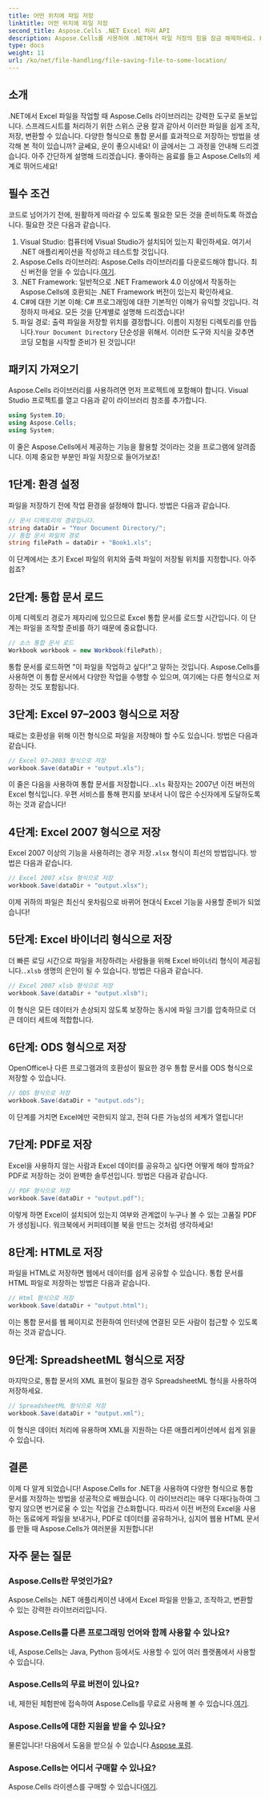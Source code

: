 ```yaml
---
title: 어떤 위치에 파일 저장
linktitle: 어떤 위치에 파일 저장
second_title: Aspose.Cells .NET Excel 처리 API
description: Aspose.Cells를 사용하여 .NET에서 파일 저장의 힘을 잠금 해제하세요. Excel 파일을 여러 형식으로 손쉽게 저장하는 방법을 알아보세요.
type: docs
weight: 11
url: /ko/net/file-handling/file-saving-file-to-some-location/
---
```

## 소개
.NET에서 Excel 파일을 작업할 때 Aspose.Cells 라이브러리는 강력한 도구로 돋보입니다. 스프레드시트를 처리하기 위한 스위스 군용 칼과 같아서 이러한 파일을 쉽게 조작, 저장, 변환할 수 있습니다. 다양한 형식으로 통합 문서를 효과적으로 저장하는 방법을 생각해 본 적이 있습니까? 글쎄요, 운이 좋으시네요! 이 글에서는 그 과정을 안내해 드리겠습니다. 아주 간단하게 설명해 드리겠습니다. 좋아하는 음료를 들고 Aspose.Cells의 세계로 뛰어드세요!
## 필수 조건
코드로 넘어가기 전에, 원활하게 따라갈 수 있도록 필요한 모든 것을 준비하도록 하겠습니다. 필요한 것은 다음과 같습니다.
1. Visual Studio: 컴퓨터에 Visual Studio가 설치되어 있는지 확인하세요. 여기서 .NET 애플리케이션을 작성하고 테스트할 것입니다.
2.  Aspose.Cells 라이브러리: Aspose.Cells 라이브러리를 다운로드해야 합니다. 최신 버전을 얻을 수 있습니다.[여기](https://releases.aspose.com/cells/net/).
3. .NET Framework: 일반적으로 .NET Framework 4.0 이상에서 작동하는 Aspose.Cells에 호환되는 .NET Framework 버전이 있는지 확인하세요.
4. C#에 대한 기본 이해: C# 프로그래밍에 대한 기본적인 이해가 유익할 것입니다. 걱정하지 마세요. 모든 것을 단계별로 설명해 드리겠습니다!
5.  파일 경로: 출력 파일을 저장할 위치를 결정합니다. 이름이 지정된 디렉토리를 만듭니다.`Your Document Directory` 단순성을 위해서.
이러한 도구와 지식을 갖추면 코딩 모험을 시작할 준비가 된 것입니다!
## 패키지 가져오기
Aspose.Cells 라이브러리를 사용하려면 먼저 프로젝트에 포함해야 합니다. Visual Studio 프로젝트를 열고 다음과 같이 라이브러리 참조를 추가합니다.
```csharp
using System.IO;
using Aspose.Cells;
using System;
```
이 줄은 Aspose.Cells에서 제공하는 기능을 활용할 것이라는 것을 프로그램에 알려줍니다. 이제 중요한 부분인 파일 저장으로 들어가보죠!
## 1단계: 환경 설정
파일을 저장하기 전에 작업 환경을 설정해야 합니다. 방법은 다음과 같습니다.
```csharp
// 문서 디렉토리의 경로입니다.
string dataDir = "Your Document Directory/";
// 통합 문서 파일의 경로
string filePath = dataDir + "Book1.xls";
```
이 단계에서는 초기 Excel 파일의 위치와 출력 파일이 저장될 위치를 지정합니다. 아주 쉽죠?
## 2단계: 통합 문서 로드
이제 디렉토리 경로가 제자리에 있으므로 Excel 통합 문서를 로드할 시간입니다. 이 단계는 파일을 조작할 준비를 하기 때문에 중요합니다.
```csharp
// 소스 통합 문서 로드
Workbook workbook = new Workbook(filePath);
```
통합 문서를 로드하면 "이 파일을 작업하고 싶다!"고 말하는 것입니다. Aspose.Cells를 사용하면 이 통합 문서에서 다양한 작업을 수행할 수 있으며, 여기에는 다른 형식으로 저장하는 것도 포함됩니다.
## 3단계: Excel 97–2003 형식으로 저장
때로는 호환성을 위해 이전 형식으로 파일을 저장해야 할 수도 있습니다. 방법은 다음과 같습니다.
```csharp
// Excel 97–2003 형식으로 저장
workbook.Save(dataDir + "output.xls");
```
 이 줄은 다음을 사용하여 통합 문서를 저장합니다.`.xls` 확장자는 2007년 이전 버전의 Excel 형식입니다. 우편 서비스를 통해 편지를 보내서 나이 많은 수신자에게 도달하도록 하는 것과 같습니다!
## 4단계: Excel 2007 형식으로 저장
Excel 2007 이상의 기능을 사용하려는 경우 저장`.xlsx` 형식이 최선의 방법입니다. 방법은 다음과 같습니다.
```csharp
// Excel 2007 xlsx 형식으로 저장
workbook.Save(dataDir + "output.xlsx");
```
이제 귀하의 파일은 최신식 옷차림으로 바뀌어 현대식 Excel 기능을 사용할 준비가 되었습니다! 
## 5단계: Excel 바이너리 형식으로 저장
 더 빠른 로딩 시간으로 파일을 저장하려는 사람들을 위해 Excel 바이너리 형식이 제공됩니다.`.xlsb` 생명의 은인이 될 수 있습니다. 방법은 다음과 같습니다.
```csharp
// Excel 2007 xlsb 형식으로 저장
workbook.Save(dataDir + "output.xlsb");
```
이 형식은 모든 데이터가 손상되지 않도록 보장하는 동시에 파일 크기를 압축하므로 더 큰 데이터 세트에 적합합니다. 
## 6단계: ODS 형식으로 저장
OpenOffice나 다른 프로그램과의 호환성이 필요한 경우 통합 문서를 ODS 형식으로 저장할 수 있습니다.
```csharp
// ODS 형식으로 저장
workbook.Save(dataDir + "output.ods");
```
이 단계를 거치면 Excel에만 국한되지 않고, 전혀 다른 가능성의 세계가 열립니다!
## 7단계: PDF로 저장
Excel을 사용하지 않는 사람과 Excel 데이터를 공유하고 싶다면 어떻게 해야 할까요? PDF로 저장하는 것이 완벽한 솔루션입니다. 방법은 다음과 같습니다.
```csharp
// PDF 형식으로 저장
workbook.Save(dataDir + "output.pdf");
```
이렇게 하면 Excel이 설치되어 있는지 여부와 관계없이 누구나 볼 수 있는 고품질 PDF가 생성됩니다. 워크북에서 커피테이블 북을 만드는 것처럼 생각하세요!
## 8단계: HTML로 저장
파일을 HTML로 저장하면 웹에서 데이터를 쉽게 공유할 수 있습니다. 통합 문서를 HTML 파일로 저장하는 방법은 다음과 같습니다.
```csharp
// Html 형식으로 저장
workbook.Save(dataDir + "output.html");
```
이는 통합 문서를 웹 페이지로 전환하여 인터넷에 연결된 모든 사람이 접근할 수 있도록 하는 것과 같습니다.
## 9단계: SpreadsheetML 형식으로 저장
마지막으로, 통합 문서의 XML 표현이 필요한 경우 SpreadsheetML 형식을 사용하여 저장하세요.
```csharp
// SpreadsheetML 형식으로 저장
workbook.Save(dataDir + "output.xml");
```
이 형식은 데이터 처리에 유용하며 XML을 지원하는 다른 애플리케이션에서 쉽게 읽을 수 있습니다.
## 결론
이제 다 알게 되었습니다! Aspose.Cells for .NET을 사용하여 다양한 형식으로 통합 문서를 저장하는 방법을 성공적으로 배웠습니다. 이 라이브러리는 매우 다재다능하여 그렇지 않으면 번거로울 수 있는 작업을 간소화합니다. 따라서 이전 버전의 Excel을 사용하는 동료에게 파일을 보내거나, PDF로 데이터를 공유하거나, 심지어 웹용 HTML 문서를 만들 때 Aspose.Cells가 여러분을 지원합니다!
## 자주 묻는 질문
### Aspose.Cells란 무엇인가요?
Aspose.Cells는 .NET 애플리케이션 내에서 Excel 파일을 만들고, 조작하고, 변환할 수 있는 강력한 라이브러리입니다.
### Aspose.Cells를 다른 프로그래밍 언어와 함께 사용할 수 있나요?
네, Aspose.Cells는 Java, Python 등에서도 사용할 수 있어 여러 플랫폼에서 사용할 수 있습니다.
### Aspose.Cells의 무료 버전이 있나요?
 네, 제한된 체험판에 접속하여 Aspose.Cells를 무료로 사용해 볼 수 있습니다.[여기](https://releases.aspose.com/).
### Aspose.Cells에 대한 지원을 받을 수 있나요?
 물론입니다! 다음에서 도움을 받으실 수 있습니다.[Aspose 포럼](https://forum.aspose.com/c/cells/9).
### Aspose.Cells는 어디서 구매할 수 있나요?
 Aspose.Cells 라이센스를 구매할 수 있습니다[여기](https://purchase.aspose.com/buy).
